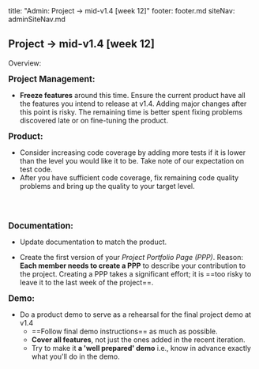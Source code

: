 <frontmatter>
title: "Admin: Project → mid-v1.4 [week 12]"
footer: footer.md
siteNav: adminSiteNav.md
</frontmatter>

<link rel="stylesheet" href="../css/main.css">
<link rel="stylesheet" href="../css/admin.css">

<include src="../common/header.md" />

<div class="website-content" id="main">

<div id="title">

## Project → mid-v1.4 [week 12]
</div>
<div id="body">

<tip-box>

Overview: <include src="project-timeline.md#mid-v14-overview" inline />
</tip-box>

**<big>Project Management:</big>**

* **Freeze features** around this time. Ensure the current product have all the features you intend to release at v1.4. Adding major changes after this point is risky. The remaining time is better spent fixing problems discovered late or on fine-tuning the product.  

**<big>Product:</big>**

* Consider increasing code coverage by adding more tests if it is lower than the level you would like it to be. Take note of <trigger trigger="click" for="modal:mid-v14-testingExpectations">our expectation on test code</trigger>. 
* After you have sufficient code coverage, fix remaining code quality problems and bring up the quality to your target level.

<modal title="Admin {{ icon_embedding }} Project Asessement → Expectation on testing" id="modal:mid-v14-testingExpectations">
  <include src="project-testing.md#expectations"/>
</modal>

<div class="indented-level2">
<panel header="%%Admin {{ icon_embedding }} Project Asessement → Code Quality Tips%%" minimized>
  <include src="project-assessment.md#code-quality-tips" />
</panel>
</div>

<modal large title="Textbook {{ icon_embedding }} Implementation →" id="modal:v15-codeQuality">
  <include src="../book/codeQuality/index.md"/>
</modal>

**<big>Documentation:</big>**

* Update documentation to match the product.

* Create the first version of your _Project Portfolio Page (PPP)_. Reason: **Each member needs to create a PPP** to describe your contribution to the project. Creating a PPP takes a significant effort; it is ==too risky to leave it to the last week of the project==. 


<div class="indented-level2">
<panel header="%%Admin {{ icon_embedding }} Project → Deliverables → Project Portfolio Page%%" minimized>
  <include src="project-deliverables.md#ppp" />
</panel>
</div>


**<big>Demo:</big>**

* Do a product demo to serve as a rehearsal for the final project demo at v1.4
  * ==Follow <trigger trigger="click" for="modal:mid-v14-demo-instructions">final demo instructions</trigger>== as much as possible.
  * **Cover all features**, not just the ones added in the recent iteration.
  * Try to make it **a 'well prepared' demo** i.e., know in advance exactly what you'll do in the demo.

<modal large title="Admin {{ icon_embedding }} Project → v1.4 Demo (extract)" id="modal:mid-v14-demo-instructions">
  <include src="project-w13-v14.md#v15-demo-instructions"/>
</modal> 

</div>
</div>
